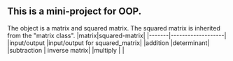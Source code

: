 ## This is a mini-project for OOP.
The object is a matrix and squared matrix. The squared matrix is inherited from the "matrix class".
|matrix|squared-matrix|
|-------|-------------------|
|input/output |input/output for squared_matrix|
|addition |determinant|
|subtraction | inverse matrix|
|multiply    | |

